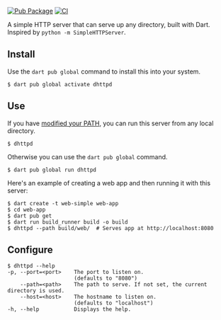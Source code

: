 [![Pub Package](https://img.shields.io/pub/v/dhttpd.svg)](https://pub.dev/packages/dhttpd)
[![CI](https://github.com/kevmoo/dhttp/workflows/CI/badge.svg?branch=master)](https://github.com/kevmoo/dhttp/actions?query=workflow%3ACI+branch%3Amaster)

A simple HTTP server that can serve up any directory, built with Dart.
Inspired by `python -m SimpleHTTPServer`.

## Install

Use the `dart pub global` command to install this into your system.

```console
$ dart pub global activate dhttpd
```

## Use

If you have [modified your PATH][path], you can run this server from any
local directory.

```console
$ dhttpd
```

Otherwise you can use the `dart pub global` command.

```console
$ dart pub global run dhttpd
```

Here's an example of creating a web app
and then running it with this server:

```console
$ dart create -t web-simple web-app
$ cd web-app
$ dart pub get
$ dart run build_runner build -o build
$ dhttpd --path build/web/  # Serves app at http://localhost:8080
```

## Configure

```console
$ dhttpd --help
-p, --port=<port>    The port to listen on.
                     (defaults to "8080")
    --path=<path>    The path to serve. If not set, the current directory is used.
    --host=<host>    The hostname to listen on.
                     (defaults to "localhost")
-h, --help           Displays the help.
```

[path]: https://dart.dev/tools/pub/cmd/pub-global#running-a-script-from-your-path
